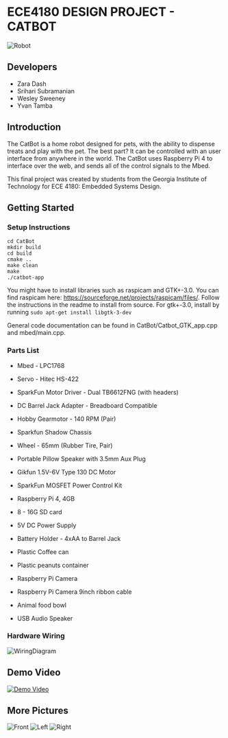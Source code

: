 # ECE4180 DESIGN PROJECT - CATBOT

![Robot](Pictures/CatbotFront1.jpg)

## Developers

* Zara Dash
* Srihari Subramanian
* Wesley Sweeney
* Yvan Tamba

## Introduction

The CatBot is a home robot designed for pets, with the ability to dispense treats and play with the pet. The best part? It can be controlled with an user interface from anywhere in the world. The CatBot uses Raspberry Pi 4 to interface over the web, and sends all of the control signals to the Mbed. 

This final project was created by students from the Georgia Institute of Technology for ECE 4180: Embedded Systems Design.

## Getting Started

### Setup Instructions

```
cd CatBot
mkdir build
cd build
cmake ..
make clean
make
./catbot-app
```

You might have to install libraries such as raspicam and GTK+-3.0. You can find raspicam here: https://sourceforge.net/projects/raspicam/files/. Follow the instructions in the readme to install from source. For gtk+-3.0, install by running `sudo apt-get install libgtk-3-dev`

General code documentation can be found in CatBot/Catbot_GTK_app.cpp and mbed/main.cpp.

### Parts List

* Mbed - LPC1768		

* Servo - Hitec HS-422 	

* SparkFun Motor Driver - Dual TB6612FNG (with headers)

* DC Barrel Jack Adapter - Breadboard Compatible		

* Hobby Gearmotor - 140 RPM (Pair)				

* Sparkfun Shadow Chassis					

* Wheel - 65mm (Rubber Tire, Pair)				

* Portable Pillow Speaker with 3.5mm Aux Plug		

* Gikfun 1.5V-6V Type 130 DC Motor				

* SparkFun MOSFET Power Control Kit			

* Raspberry Pi 4, 4GB							

* 8 - 16G SD card						

* 5V DC Power Supply					

* Battery Holder - 4xAA to Barrel Jack 			

* Plastic Coffee can						

* Plastic peanuts container					

* Raspberry Pi Camera						

* Raspberry Pi Camera 9inch ribbon cable			 

* Animal food bowl							

* USB Audio Speaker	


### Hardware Wiring 

![WiringDiagram](Pictures/CatBot_WiringDiagram.jpg)

## Demo Video

[![Demo Video](https://img.youtube.com/vi/HfBlcRMxEek/maxresdefault.jpg)](https://youtu.be/HfBlcRMxEek)

## More Pictures

![Front](Pictures/CatBotFront2.jpg)
![Left](Pictures/CatBotLeft.jpg)
![Right](Pictures/CatBotRight.jpg)


